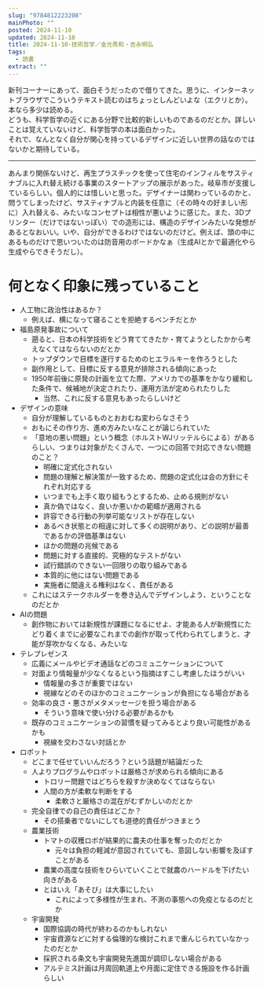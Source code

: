 ```yaml
---
slug: "9784812223208"
mainPhoto: ""
posted: 2024-11-10
updated: 2024-11-10
title: 2024-11-10-技術哲学／金光秀和・吉永明弘
tags:
  - 読書
extract: ""
---
```

新刊コーナーにあって、面白そうだったので借りてきた。思うに、インターネットブラウザでこういうテキスト読むのはちょっとしんどいよな（エクリとか）。本なら多少は読める。  
どうも、科学哲学の近くにある分野で比較的新しいものであるのだとか。詳しいことは覚えていないけど、科学哲学の本は面白かった。  
それで、なんとなく自分が関心を持っているデザインに近しい世界の話なのではないかと期待している。  
***
あんまり関係ないけど、再生プラスチックを使って住宅のインフィルをサスティナブルに入れ替え続ける事業のスタートアップの展示があった。岐阜市が支援しているらしい。個人的には惜しいと思った。デザイナーは関わっているのかと、問うてしまったけど、サスティナブルと内装を任意に（その時々の好ましい形に）入れ替える、みたいなコンセプトは相性が悪いように感じた。また、3Dプリンター（だけではないっぽい）での造形には、構造のデザインみたいな発想があるとなおいい。いや、自分ができるわけではないのだけど。例えば、頭の中にあるものだけで思いついたのは防音用のボードかなぁ（生成AIとかで最適化やら生成やらできそうだし）。
# 何となく印象に残っていること

- 人工物に政治性はあるか？
  - 例えば、横になって寝ることを拒絶するベンチだとか
- 福島原発事故について
  - 遡ると、日本の科学技術をどう育ててきたか・育てようとしたかから考えなくてはならないのだとか
  - トップダウンで目標を遂行するためのヒエラルキーを作ろうとした
  - 副作用として、目標に反する意見が排除される傾向にあった
  - 1950年前後に原発の計画を立てた際、アメリカでの基準をかなり緩和した条件で、候補地が決定されたり、運用方法が定められたりした
    - 当然、これに反する意見もあったらしいけど
- デザインの意味
  - 自分が理解しているものとおおむね変わらなさそう
  - おもにその作り方、進め方みたいなことが論じられていた
  - 「意地の悪い問題」という概念（ホルストWJリッテルらによる）があるらしい、つまりは対象がたくさんで、一つにの回答で対応できない問題のこと？
    - 明確に定式化されない
    - 問題の理解と解決策が一致するため、問題の定式化は会の方針にそれぞれ対応する
    - いつまでも上手く取り組もうとするため、止める規則がない
    - 真か偽ではなく、良いか悪いかの範疇が適用される
    - 許容できる行動の列挙可能なリストが存在しない
    - あるべき状態との相違に対して多くの説明があり、どの説明が最善であるかの評価基準はない
    - ほかの問題の兆候である
    - 問題に対する直接的、究極的なテストがない
    - 試行錯誤のできない一回限りの取り組みである
    - 本質的に他にはない問題である
    - 実施者に間違える権利はなく、責任がある
  - これにはステークホルダーを巻き込んでデザインしよう、ということなのだとか
- AIの問題
  - 創作物においては新規性が課題になるにせよ、才能ある人が新規性にたどり着くまでに必要なこれまでの創作が取って代わられてしまうと、才能が芽吹かなくなる、みたいな
- テレプレゼンス
  - 広義にメールやビデオ通話などのコミュニケーションについて
  - 対面より情報量が少なくなるという指摘はすこし考慮したほうがいい
    - 情報量の多さが重要ではない
    - 視線などのそのほかのコミュニケーションが負担になる場合がある
  - 効率の良さ・悪さがメタメッセージを担う場合がある
    - そういう意味で使い分ける必要があるかも
  - 既存のコミュニケーションの習慣を疑ってみるとより良い可能性があるかも
    - 視線を交わさない対話とか
- ロボット
  - どこまで任せていいんだろう？という話題が結論だった
  - 人よりプログラムやロボットは厳格さが求められる傾向にある
    - トロリー問題ではどちらを殺すか決めなくてはならない
    - 人間の方が柔軟な判断をする
      - 柔軟さと厳格さの混在がむずかしいのだとか
  - 完全自律での自己の責任はどこか？
    - その搭乗者でないにしても道徳的責任がつきまとう
  - 農業技術
    - トマトの収穫ロボが結果的に農夫の仕事を奪ったのだとか
      - 元々は負担の軽減が意図されていても、意図しない影響を及ぼすことがある
    - 農業の高度な技術をひらいていくことで就農のハードルを下げたい向きがある
    - とはいえ「あそび」は大事にしたい
      - これによって多様性が生まれ、不測の事態への免疫となるのだとか
  - 宇宙開発
    - 国際協調の時代が終わるのかもしれない
    - 宇宙資源などに対する倫理的な検討これまで重んじられていなかったのだとか
    - 採択される条文も宇宙開発先進国が調印しない場合がある
    - アルテミス計画は月周回軌道上や月面に定住できる施設を作る計画らしい
